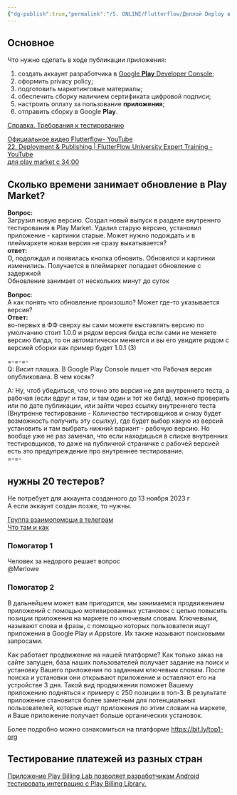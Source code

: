 ```yaml
---
{"dg-publish":true,"permalink":"/5. ONLINE/Flutterflow/Деплой Deploy в Play market/","title":"Деплой Deploy в Play market","tags":["статьи"],"created":"2024-12-18T10:50:37.501-03:00","updated":"2024-12-18T10:52:23.023-03:00"}
---
```


## Основное

Что нужно сделать в ходе публикации приложения:

1. создать аккаунт разработчика в [Google **Play** Developer Console](https://play.google.com/console/);
2. оформить privacy policy;
3. подготовить маркетинговые материалы;
4. обеспечить сборку наличием сертификата цифровой подписи;
5. настроить оплату за пользование **приложения**;
6. отправить сборку в Google **Play**.

[Справка. Требования к тестированию](https://support.google.com/googleplay/android-developer/answer/14151465)

[Официальное видео Flutterflow- YouTube](https://www.youtube.com/watch?v=z3RbgbVR2fo)  
[22\. Deployment & Publishing | FlutterFlow University Expert Training - YouTube](https://www.youtube.com/watch?v=M3V9HU1F494)  
[для play market с 34:00](https://www.youtube.com/watch?v=M3V9HU1F494)

## Сколько времени занимает обновление в Play Market?

**Вопрос:**  
Загрузил новую версию. Создал новый выпуск в разделе внутреннго тестирования в Play Market. Удалил старую версию, установил приложение - картинки старые. Может нужно подождать и в плеймаркете новая версия не сразу выкатывается?  
**ответ:**  
О, подолждал и появилась кнопка обновить. Обновился и картинки изменились. Получается в плеймаркет попадает обновление с задержкой  
Обновление занимает от нескольких минут до суток

**Вопрос**:  
А как понять что обновление произошло? Может где-то указывается версия?  
**Ответ:**  
во-первых в ФФ сверху вы сами можете выставлять версию по умолчанию стоит 1.0.0 и рядом версия билда если сами не меняете версию билда, то он автоматически меняется и вы его увидите рядом с версией сборки как пример будет 1.0.1 (3)

\=-=-=-  
Q: Висит плашка. В Google Play Console пишет что Рабочая версия опубликована. В чем косяк?

A: Ну, чтоб убедиться, что точно это версия не для внутреннего теста, а рабочая (если вдруг и там, и там один и тот же билд), можно проверить или по дате публикации, или зайти через ссылку внутреннего теста (Внутренне тестирование - Количество тестировщиков и снизу будет возможность получить эту ссылку), где будет выбор какую из версий установить и там выбрать нижний вариант - рабочую версию. Но вообще уже не раз замечал, что если находишься в списке внутренних тестировщиков, то даже на публичной страничке с рабочей версией есть это предупреждение про внутреннее тестирование.  
\=-=-

## нужны 20 тестеров?

Не потребует для аккаунта созданного до 13 ноября 2023 г  
А если эккаунт создан позже, то нужны.

[Группа взаимопомощи в телеграм](https://t.me/testimgoogleplay)  
[Что там и как](https://t.me/testimgoogleplay/1/4)

### Помогатор 1
Человек за недорого решает вопрос  
@Merlowe

### Помогатор 2
В дальнейшем может вам пригодится, мы занимаемся продвижением приложений с помощью мотивированных установок с целью повысить позиции приложения на маркете по ключевым словам. Ключевыми, называют слова и фразы, с помощью которых пользователи ищут приложения в Google Play и Appstore. Их также называют поисковыми запросами. 

Как работает продвижение на нашей платформе? Как только заказ на сайте запущен, база наших пользователей получает задание на поиск и установку Вашего приложения по заданным ключевым словам. После поиска и установки они открывают приложение и оставляют его на устройстве 3 дня. Такой вид продвижения поможет Вашему приложению подняться к примеру с 250 позиции в топ-3. В результате приложение становится более заметным для потенциальных пользователей, которые ищут приложения по этим словам на маркете, и Ваше приложение получает больше органических установок.

Более подробно можно ознакомиться на платформе https://bit.ly/top1-org
## Тестирование платежей из разных стран

[Приложение Play Billing Lab позволяет разработчикам Android тестировать интеграцию с Play Billing Library.](https://play.google.com/store/apps/details?id=com.google.android.apps.play.billingtestcompanion)